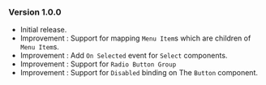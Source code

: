 ### Version 1.0.0

- Initial release.
- Improvement : Support for mapping `Menu Item`s which are children of `Menu Item`s.
- Improvement : Add `On Selected` event for `Select` components.
- Improvement : Support for `Radio Button Group`
- Improvement : Support for `Disabled` binding on The `Button` component.